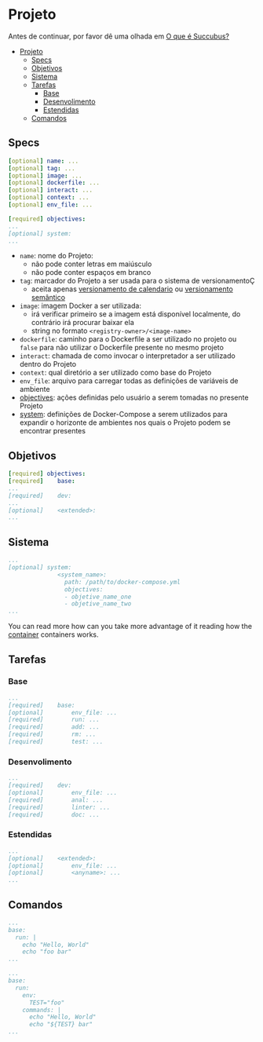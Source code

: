 # Projeto

Antes de continuar, por favor dê uma olhada em [O que é Succubus?](what.pt.md)

- [Projeto](#projeto)
  - [Specs](#specs)
  - [Objetivos](#objetivos)
  - [Sistema](#sistema)
  - [Tarefas](#tarefas)
    - [Base](#base)
    - [Desenvolimento](#desenvolimento)
    - [Estendidas](#estendidas)
  - [Comandos](#comandos)

## Specs

```yaml
[optional] name: ...
[optional] tag: ...
[optional] image: ...
[optional] dockerfile: ...
[optional] interact: ...
[optional] context: ...
[optional] env_file: ...

[required] objectives:
...
[optional] system:
...
```

- `name`: nome do Projeto:
  - não pode conter letras em maiúsculo
  - não pode conter espaços em branco
- `tag`: marcador do Projeto a ser usada para o sistema de versionamentoÇ
  - aceita apenas [versionamento de calendario](https://en.wikipedia.org/wiki/Software_versioning#Date_of_release) ou [versionamento semântico](https://semver.org/)
- `image`: imagem Docker a ser utilizada:
  - irá verificar primeiro se a imagem está disponível localmente, do contrário irá procurar baixar ela
  - string no formato `<registry-owner>/<image-name>`
- `dockerfile`: caminho para o Dockerfile a ser utilizado no projeto ou `false` para não utilizar o Dockerfile presente no mesmo projeto
- `interact`: chamada de como invocar o interpretador a ser utilizado dentro do Projeto
- `context`: qual diretório a ser utilizado como base do Projeto
- `env_file`: arquivo para carregar todas as definições de variáveis de ambiente
- [objectives](#objectives): ações definidas pelo usuário a serem tomadas no presente Projeto
- [system](#system): definições de Docker-Compose a serem utilizados para expandir o horizonte de ambientes nos quais o Projeto podem se encontrar presentes

## Objetivos

```yaml
[required] objectives:
[required]    base:
...
[required]    dev:
...
[optional]    <extended>:
...
```

## Sistema

```yaml
...
[optional] system:
              <system_name>:
                path: /path/to/docker-compose.yml
                objectives:
                - objetive_name_one
                - objetive_name_two
...
```

You can read more how can you take more advantage of it reading how the [container](container.md) containers works.

## Tarefas

### Base

```yaml
...
[required]    base:
[optional]        env_file: ...
[required]        run: ...
[required]        add: ...
[required]        rm: ...
[required]        test: ...
```

### Desenvolimento

```yaml
...
[required]    dev:
[optional]        env_file: ...
[required]        anal: ...
[required]        linter: ...
[required]        doc: ...
```

### Estendidas

```yaml
...
[optional]    <extended>:
[optional]        env_file: ...
[optional]        <anyname>: ...
...
```

## Comandos

```yaml
...
base:
  run: |
    echo "Hello, World"
    echo "foo bar"
...
```

```yaml
...
base:
  run:
    env:
      TEST="foo"
    commands: |
      echo "Hello, World"
      echo "${TEST} bar"
...
```
